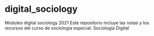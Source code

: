 # digital_sociology
Modules digital sociology 2021
Este repositorio incluye las notas y los recursos del curso de sociología especial: Sociología Digital
